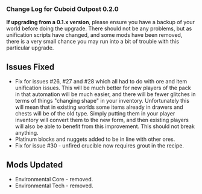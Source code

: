 ### Change Log for Cuboid Outpost 0.2.0

**If upgrading from a 0.1.x version**, please ensure you have a backup of your world before doing the upgrade. There should not be any problems, but as unification scripts have changed, and some mods have been removed, there is a very small chance you may run into a bit of trouble with this particular upgrade.

## Issues Fixed

- Fix for issues #26, #27 and #28 which all had to do with ore and item unification issues. This will be much better for new players of the pack in that automation will be much easier, and there will be fewer glitches in terms of things "changing shape" in your inventory. Unfortunately this will mean that in existing worlds some items already in drawers and chests will be of the old type. Simply putting them in your player inventory will convert them to the new form, and then existing players will also be able to benefit from this improvement. This should not break anything.
- Platinum blocks and nuggets added to be in line with other ores.
- Fix for issue #30 - unfired crucible now requires grout in the recipe.

## Mods Updated

- Environmental Core - removed.
- Environmental Tech - removed.